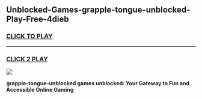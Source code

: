 
## Unblocked-Games-grapple-tongue-unblocked-Play-Free-4dieb
<h3>
<a href="https://premium76.site?title=grapple-tongue-unblocked&ref=23A">CLICK TO PLAY</a></h3>
<hr>

<h3>
<a href="https://premium76.site?title=grapple-tongue-unblocked&ref=23A">CLICK 2 PLAY</a>
  
</h3>

<a href="https://premium76.site?title=grapple-tongue-unblocked&ref=23A"><img src="https://clearcache.store/games.png"></a>


**grapple-tongue-unblocked games unblocked: Your Gateway to Fun and Accessible Online Gaming**
